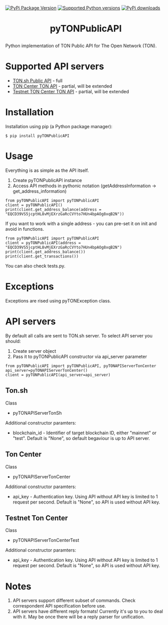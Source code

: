[![PyPi Package Version](https://img.shields.io/pypi/v/pyTONPublicAPI.svg)](https://pypi.python.org/pypi/pyTONPublicAPI)
[![Supported Python versions](https://img.shields.io/pypi/pyversions/pyTONPublicAPI.svg)](https://pypi.python.org/pypi/pyTONPublicAPI)
[![PyPi downloads](https://img.shields.io/pypi/dm/pyTONPublicAPI.svg)](https://pypi.org/project/pyTONPublicAPI/)

# <p align="center">pyTONPublicAPI</p>
Python implementation of TON Public API for The Open Network (TON).

# Supported API servers
* [TON.sh Public API](https://ton.sh/api/) - full
* [TON Center TON API](https://toncenter.com/api/v2/) - partial, will be extended
* [Testnet TON Center TON API](https://testnet.toncenter.com/api/v2/) - partial, will be extended

# Installation
Installation using pip (a Python package manager):
```
$ pip install pyTONPublicAPI
```

# Usage
Everything is as simple as the API itself.
1. Create pyTONPublicAPI instance
2. Access API methods in pythonic notation (getAddressInformation -> get_address_information)
```
from pyTONPublicAPI import pyTONPublicAPI
client = pyTONPublicAPI()
print(client.get_address_balance(address = "EQCD39VS5jcptHL8vMjEXrzGaRcCVYto7HUn4bpAOg8xqB2N"))
```
If you want to work with a single address - you can pre-set it on init and avoid in functions.
```
from pyTONPublicAPI import pyTONPublicAPI
client = pyTONPublicAPI(address = "EQCD39VS5jcptHL8vMjEXrzGaRcCVYto7HUn4bpAOg8xqB2N")
print(client.get_address_balance())
print(client.get_transactions())
```
You can also check tests.py.

# Exceptions
Exceptions are rised using pyTONException class.


# API servers
By default all calls are sent to TON.sh server. To select API server you should:
1. Create server object
2. Pass it to pyTONPublicAPI constructor via api_server parameter
```
from pyTONPublicAPI import pyTONPublicAPI, pyTONAPIServerTonCenter
api_server=pyTONAPIServerTonCenter()
client = pyTONPublicAPI(api_server=api_server)
```
## Ton.sh
Class
* pyTONAPIServerTonSh

Additional constructor paramters:
* blockchain_id - Identifier of target blockchain ID, either "mainnet" or "test". Default is "None", so default begaviour is up to API server.
## Ton Center
Class
* pyTONAPIServerTonCenter

Additional constructor paramters:
* api_key - Authentication key. Using API without API key is limited to 1 request per second. Default is "None", so API is used without API key.
## Testnet Ton Center
Class
* pyTONAPIServerTonCenterTest

Additional constructor paramters:
* api_key - Authentication key. Using API without API key is limited to 1 request per second. Default is "None", so API is used without API key.

# Notes
1. API servers support different subset of commands. Check correspondent API specification before use.   
2. API servers have different reply formats! Currently it's up to you to deal with it. May be once there will be a reply parser for unification.
